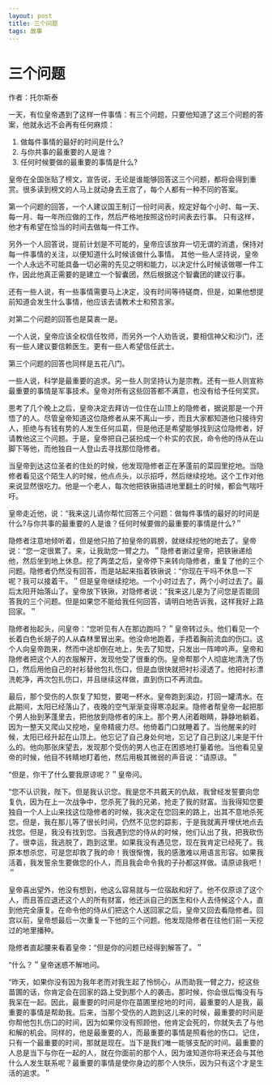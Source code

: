 ```yaml
--- 
layout: post
title: 三个问题
tags: 故事
---
```


# 三个问题

作者：托尔斯泰

一天，有位皇帝遇到了这样一件事情：有三个问题，只要他知道了这三个问题的答案，他就永远不会再有任何麻烦： 

1. 做每件事情的最好的时间是什么? 
2. 与你共事的最重要的人是谁？ 
3. 任何时候要做的最重要的事情是什么?

皇帝在全国张贴了榜文，宣告说，无论是谁能够回答这三个问题，都将会得到重赏。很多读到榜文的人马上就动身去王宫了，每个人都有一种不同的答案。

第一个问题的回答，一个人建议国王制订一份时间表，规定好每个小时、每一天、每一月、每一年所应做的工作，然后严格地按照这份时间表去行事。 
只有这样，他才有希望在恰当的时间去做每一件工作。 

另外一个人回答说，提前计划是不可能的，皇帝应该放弃一切无谓的消遣，保持对每一件事情的关注，以便知道什么时候该做什么事情。 
其他一些人坚持说，皇帝一个人永远不可能具备一切必需的先见之明和能力，以决定什么时候该做哪一件工作，因此他真正需要的是建立一个智囊团，然后根据这个智囊团的建议行事。 

还有一些人说，有一些事情需要马上决定，没有时间等待磋商，但是，如果他想提前知道会发生什么事情，他应该去请教术士和预言家。　　

对第二个问题的回答也是莫衷一是。　　 

一个人说，皇帝应该全权信任牧师，而另外一个人劝告说，要相信神父和沙门，还有一些人建议要信赖医生。更有一些人希望信任武士。

第三个问题的回答也同样是五花八门。 

一些人说，科学是最重要的追求。另一些人则坚持认为是宗教。还有一些人则宣称最重要的事情是军事技术。皇帝对所有这些回答都不满意，也没有给予任何奖赏。

思考了几个晚上之后，皇帝决定去拜访一位住在山顶上的隐修者，据说那是一个开悟了的人。尽管皇帝知道这位隐修者从来不离山一步，而且大家都知道他只接待穷人，拒绝与有钱有势的人发生任何瓜葛，但是他还是希望能够找到这位隐修者，好请教他这三个问题。于是，皇帝把自己装扮成一个朴实的农民，命令他的侍从在山脚下等他，而他独自一人登山去寻找那位隐修者。

当皇帝到达这位圣者的住处的时候，他发现隐修者正在茅蓬前的菜园里挖地。当隐修者看见这个陌生人的时候，他点点头，以示招呼，然后继续挖地。这个工作对他来说显然很吃力。他是一个老人，每次他把铁锹插进地里翻土的时候，都会气喘吁吁。

皇帝走近他，说：“我来这儿请你帮忙回答三个问题：做每件事情的最好的时间是什么?与你共事的最重要的人是谁？任何时候要做的最重要的事情是什么?＂

隐修者注意地倾听着，但是他只拍了拍皇帝的肩膀，就继续挖他的地去了。皇帝说：“您一定很累了。来，让我助您一臂之力。＂隐修者谢过皇帝，把铁锹递给他，然后坐到地上休息。挖了两垄之后，皇帝停下来转向隐修者，重复了他的三个问题。隐修者仍然没有回答，而是站起来指着铁锹说：“你现在干吗不休息一下呢？我可以接着干。＂但是皇帝继续挖地。一个小时过去了，两个小时过去了。最后太阳开始落山了。皇帝放下铁锹，对隐修者说：“我来这儿是为了问您是否能回答我的三个问题。但是如果您不能给我任何回答，请明白地告诉我，这样我好上路回家。＂

隐修者抬起头，问皇帝：“您听见有人在那边跑吗？＂皇帝转过头。他们看见一个长着白色长胡子的人从森林里冒出来。他没命地跑着，手捂着胸前流血的伤口。这个人向皇帝跑来，然而中途却倒在地上，失去了知觉，只发出一阵呻吟声。皇帝和隐修者把这个人的衣服解开，发现他受了很重的伤。皇帝帮那个人彻底地清洗了伤口，然后用他自己的衬衫替他包扎伤口，但是血很快就把衬衫浸透了。他把衬衫漂洗乾净，再次包扎伤口，并且继续这样做，直到伤口不再流血。

最后，那个受伤的人恢复了知觉，要喝一杯水。皇帝跑到溪边，打回一罐清水。在此期间，太阳已经落山了，夜晚的空气渐渐变得寒凉起来。隐修者帮皇帝一起把那个男人抬到茅蓬里去，把他放到隐修者的床上。那个男人闭着眼睛，静静地躺着。因为一整天又爬山又挖地，皇帝精疲力尽。他倚着门口就睡着了。当他醒来的时候，太阳已经升起在山顶上。他忘记了自己身处何地，忘记了自己到这儿来是干什么的。他向那张床望去，发现那个受伤的男人也正在困惑地打量着他。当他看见皇帝的时候，他目不转睛地盯着他，然后用极其微弱的声音说：“请原谅。＂　

“但是，你干了什么要我原谅呢？＂皇帝问。 

“您不认识我，陛下。但是我认识您。我是您不共戴天的仇敌，我曾经发誓要向您复仇，因为在上一次战争中，您杀死了我的兄弟，抢走了我的财富。当我得知您要独自一个人上山来找这位隐修者的时候，我决定在您回来的路上，出其不意地杀死您。但是，我在那儿等了很长时间，仍然不见您的踪影，于是我就离开埋伏地点去找您。但是，我没有找到您。当我遇到您的侍从的时候，他们认出了我，把我砍伤了。很幸运，我逃脱了，跑到这里。如果我没有遇见您，现在我肯定已经死了。我原本想杀您，可是您却救了我的命！我很惭愧，我的感激难以用语言形容。如果我活着，我发誓余生要做您的仆人，而且我会命令我的子孙都这样做。请原谅我吧！＂

皇帝喜出望外，他没有想到，他这么容易就与一位宿敌和好了。他不仅原谅了这个人，而且答应退还这个人的所有财富，他还派自己的医生和仆人去侍候这个人，直到他完全康复。在命令他的侍从们把这个人送回家之后，皇帝又回去看隐修者。回宫以前，皇帝想最后一次重复一下他的三个问题。他发现隐修者在往他们前一天挖过的地里播种。

隐修者直起腰来看着皇帝：“但是你的问题已经得到解答了。＂ 

“什么？＂皇帝迷惑不解地问。 

“昨天，如果你没有因为我年老而对我生起了怜悯心，从而助我一臂之力，挖这些苗圃的话，你肯定会在回家的路上受到那个人的袭击。那时候，你会很后悔没有与我呆在一起。因此，最重要的时间是你在苗圃里挖地的时间，最重要的人是我，最重要的事情是帮助我。后来，当那个受伤的人跑到这儿来的时候，最重要的时间是你帮他包扎伤口的时间，因为如果你没有照顾他，他肯定会死的，你就失去了与他和解的机会。同样的，他是最重要的人，而最重要的事情是照看他的伤口。记住，只有一个最重要的时间，那就是现在。当下是我们唯一能够支配的时间。最重要的人总是当下与你在一起的人，就在你面前的那个人，因为谁知道你将来还会与其他什么人发生联系呢？最重要的事情是使你身边的那个人快乐，因为只有这个才是生活的追求。＂